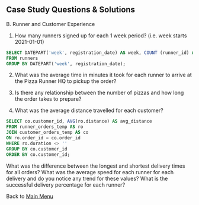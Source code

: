 ## Case Study Questions & Solutions

B. Runner and Customer Experience

1. How many runners signed up for each 1 week period? (i.e. week starts 2021-01-01)
```sql
SELECT DATEPART('week', registration_date) AS week, COUNT (runner_id) AS total_sign_up
FROM runners
GROUP BY DATEPART('week', registration_date);
```

2. What was the average time in minutes it took for each runner to arrive at the Pizza Runner HQ to pickup the order?




4. Is there any relationship between the number of pizzas and how long the order takes to prepare?
5. What was the average distance travelled for each customer?
```sql
SELECT co.customer_id, AVG(ro.distance) AS avg_distance
FROM runner_orders_temp AS ro
JOIN customer_orders_temp AS co
ON ro.order_id = co.order_id
WHERE ro.duration <> ''
GROUP BY co.customer_id
ORDER BY co.customer_id;
```

What was the difference between the longest and shortest delivery times for all orders?
What was the average speed for each runner for each delivery and do you notice any trend for these values?
What is the successful delivery percentage for each runner?


Back to [Main Menu](https://github.com/eunikehp/SQL-Case-Studies/blob/main/Case%20Study%20%232:%20Pizza%20Runner.md)
